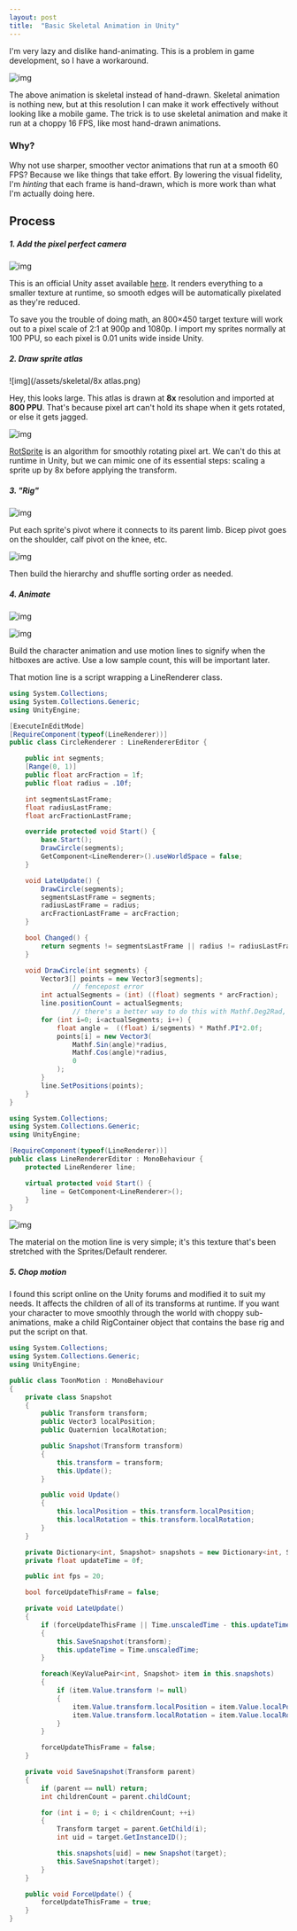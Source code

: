 ```yaml
---
layout: post
title:  "Basic Skeletal Animation in Unity"
---
```


I'm very lazy and dislike hand-animating. This is a problem in game development, so I have a workaround.

![img](/assets/skeletal/attacks.gif)

The above animation is skeletal instead of hand-drawn. Skeletal animation is nothing new, but at this resolution I can make it work effectively without looking like a mobile game.
The trick is to use skeletal animation and make it run  at a choppy 16 FPS, like most hand-drawn animations.

### Why?
Why not use sharper, smoother vector animations that run at a smooth 60 FPS? Because we like things that take effort. 
By lowering the visual fidelity, I'm _hinting_ that each frame is hand-drawn, which is more work than what I'm actually doing here.


## Process
##### 1. Add the pixel perfect camera
![img](/assets/skeletal/camera.png)

This is an official Unity asset available [here](https://docs.unity3d.com/Packages/com.unity.2d.pixel-perfect@1.0/manual/index.html). 
It renders everything to a smaller texture at runtime, so smooth edges will be automatically pixelated as they're reduced.

To save you the trouble of doing math, an 800×450 target texture will work out to a pixel scale of 2:1 at 900p and 1080p.
I import my sprites normally at 100 PPU, so each pixel is 0.01 units wide inside Unity.


##### 2. Draw sprite atlas
![img](/assets/skeletal/8x atlas.png)

Hey, this looks large. This atlas is drawn at **8x** resolution and imported at **800 PPU**. That's because pixel art can't hold its shape when it gets rotated, or else it gets jagged.

![img](/assets/skeletal/rotsprite.png)

[RotSprite](https://en.wikipedia.org/wiki/Pixel-art_scaling_algorithms#RotSprite) is an algorithm for smoothly rotating pixel art. We can't do this at runtime in Unity, but we can mimic one of its essential steps: scaling a sprite up by 8x before applying the transform.


##### 3. "Rig"

![img](/assets/skeletal/rig.png)

Put each sprite's pivot where it connects to its parent limb. Bicep pivot goes on the shoulder, calf pivot on the knee, etc.

![img](/assets/skeletal/hierarchy.png)

Then build the hierarchy and shuffle sorting order as needed.


##### 4. Animate
![img](/assets/skeletal/animate1.png)

 ![img](/assets/skeletal/circlerenderer.png)

Build the character animation and use motion lines to signify when the hitboxes are active. Use a low sample count, this will be important later.

That motion line is a script wrapping a LineRenderer class.
```c#
using System.Collections;
using System.Collections.Generic;
using UnityEngine;

[ExecuteInEditMode]
[RequireComponent(typeof(LineRenderer))]
public class CircleRenderer : LineRendererEditor {

	public int segments;
	[Range(0, 1)]
	public float arcFraction = 1f;
	public float radius = .10f;

	int segmentsLastFrame;
	float radiusLastFrame;
	float arcFractionLastFrame;

	override protected void Start() {
		base.Start();
		DrawCircle(segments);
		GetComponent<LineRenderer>().useWorldSpace = false;
	}

	void LateUpdate() {
		DrawCircle(segments);
		segmentsLastFrame = segments;
		radiusLastFrame = radius;
		arcFractionLastFrame = arcFraction;
	}

	bool Changed() {
		return segments != segmentsLastFrame || radius != radiusLastFrame || arcFraction != arcFractionLastFrame;
	}

	void DrawCircle(int segments) {
		Vector3[] points = new Vector3[segments];
                // fencepost error
		int actualSegments = (int) ((float) segments * arcFraction); 
		line.positionCount = actualSegments;
                // there's a better way to do this with Mathf.Deg2Rad, but I didn't know that existed when I was writing this
		for (int i=0; i<actualSegments; i++) {
			float angle =  ((float) i/segments) * Mathf.PI*2.0f;
			points[i] = new Vector3(
				Mathf.Sin(angle)*radius, 
				Mathf.Cos(angle)*radius, 
				0
			);
		}
		line.SetPositions(points);
	}
}
```
```c#
using System.Collections;
using System.Collections.Generic;
using UnityEngine;

[RequireComponent(typeof(LineRenderer))]
public class LineRendererEditor : MonoBehaviour {
    protected LineRenderer line;

    virtual protected void Start() {
        line = GetComponent<LineRenderer>();
    }
}
```

![img](/assets/skeletal/streak.png)

The material on the motion line is very simple; it's this texture that's been stretched with the Sprites/Default renderer.

##### 5. Chop motion
I found this script online on the Unity forums and modified it to suit my needs. It affects the children of all of its transforms at runtime. 
If you want your character to move smoothly through the world with choppy sub-animations, make a child RigContainer object that contains the base rig and put the script on that.
```c#
using System.Collections;
using System.Collections.Generic;
using UnityEngine;

public class ToonMotion : MonoBehaviour 
{
    private class Snapshot
    {
        public Transform transform;
        public Vector3 localPosition;
        public Quaternion localRotation;

        public Snapshot(Transform transform)
        {
            this.transform = transform;
            this.Update();
        }

        public void Update()
        {
            this.localPosition = this.transform.localPosition;
            this.localRotation = this.transform.localRotation;
        }
    }

    private Dictionary<int, Snapshot> snapshots = new Dictionary<int, Snapshot>();
    private float updateTime = 0f;

    public int fps = 20;

    bool forceUpdateThisFrame = false;

    private void LateUpdate()
    {
        if (forceUpdateThisFrame || Time.unscaledTime - this.updateTime > 1f/this.fps)
        {
            this.SaveSnapshot(transform);
            this.updateTime = Time.unscaledTime;
        }

        foreach(KeyValuePair<int, Snapshot> item in this.snapshots)
        {
            if (item.Value.transform != null)
            {
                item.Value.transform.localPosition = item.Value.localPosition;
                item.Value.transform.localRotation = item.Value.localRotation;
            }
        }

        forceUpdateThisFrame = false;
    }

    private void SaveSnapshot(Transform parent)
    {
        if (parent == null) return;
        int childrenCount = parent.childCount;

        for (int i = 0; i < childrenCount; ++i)
        {
            Transform target = parent.GetChild(i);
            int uid = target.GetInstanceID();

            this.snapshots[uid] = new Snapshot(target);
            this.SaveSnapshot(target);
        }
    }

    public void ForceUpdate() {
        forceUpdateThisFrame = true;
    }
}
```
